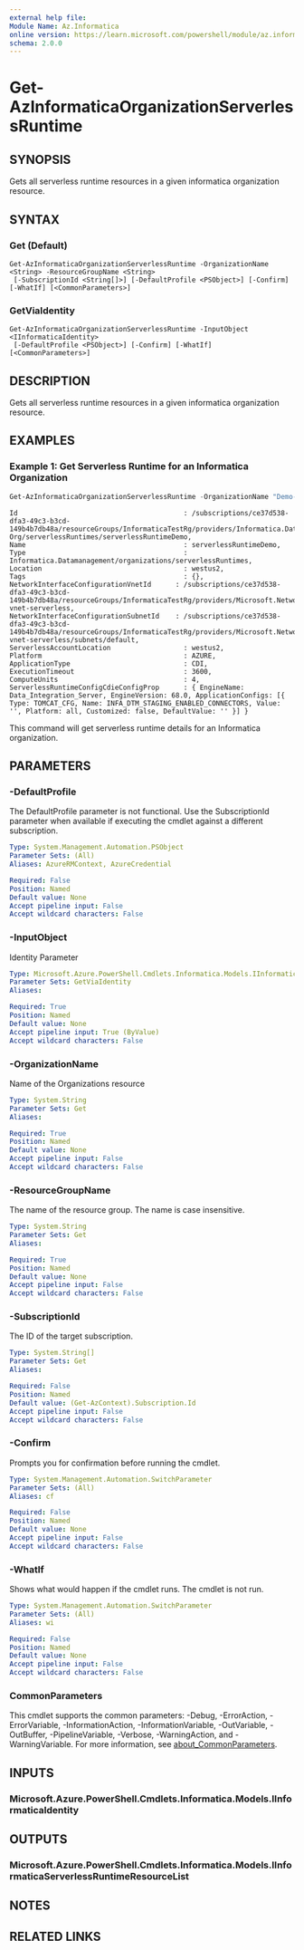 ```yaml
---
external help file:
Module Name: Az.Informatica
online version: https://learn.microsoft.com/powershell/module/az.informatica/get-azinformaticaorganizationserverlessruntime
schema: 2.0.0
---
```


# Get-AzInformaticaOrganizationServerlessRuntime

## SYNOPSIS
Gets all serverless runtime resources in a given informatica organization resource.

## SYNTAX

### Get (Default)
```
Get-AzInformaticaOrganizationServerlessRuntime -OrganizationName <String> -ResourceGroupName <String>
 [-SubscriptionId <String[]>] [-DefaultProfile <PSObject>] [-Confirm] [-WhatIf] [<CommonParameters>]
```

### GetViaIdentity
```
Get-AzInformaticaOrganizationServerlessRuntime -InputObject <IInformaticaIdentity>
 [-DefaultProfile <PSObject>] [-Confirm] [-WhatIf] [<CommonParameters>]
```

## DESCRIPTION
Gets all serverless runtime resources in a given informatica organization resource.

## EXAMPLES

### Example 1: Get Serverless Runtime for an Informatica Organization
```powershell
Get-AzInformaticaOrganizationServerlessRuntime -OrganizationName "Demo-Org" -ResourceGroupName "InformaticaTestRg"
```

```output
Id                                         : /subscriptions/ce37d538-dfa3-49c3-b3cd-149b4b7db48a/resourceGroups/InformaticaTestRg/providers/Informatica.DataManagement/organizations/Demo-Org/serverlessRuntimes/serverlessRuntimeDemo,
Name                                       : serverlessRuntimeDemo,
Type                                       : Informatica.Datamanagement/organizations/serverlessRuntimes,
Location                                   : westus2,
Tags                                       : {},
NetworkInterfaceConfigurationVnetId      : /subscriptions/ce37d538-dfa3-49c3-b3cd-149b4b7db48a/resourceGroups/InformaticaTestRg/providers/Microsoft.Network/virtualNetworks/liftr-vnet-serverless,
NetworkInterfaceConfigurationSubnetId    : /subscriptions/ce37d538-dfa3-49c3-b3cd-149b4b7db48a/resourceGroups/InformaticaTestRg/providers/Microsoft.Network/virtualNetworks/liftr-vnet-serverless/subnets/default,
ServerlessAccountLocation                  : westus2,
Platform                                   : AZURE,
ApplicationType                            : CDI,
ExecutionTimeout                           : 3600,
ComputeUnits                               : 4,
ServerlessRuntimeConfigCdieConfigProp      : { EngineName: Data_Integration_Server, EngineVersion: 68.0, ApplicationConfigs: [{ Type: TOMCAT_CFG, Name: INFA_DTM_STAGING_ENABLED_CONNECTORS, Value: '', Platform: all, Customized: false, DefaultValue: '' }] }

```

This command will get serverless runtime details for an Informatica organization.

## PARAMETERS

### -DefaultProfile
The DefaultProfile parameter is not functional.
Use the SubscriptionId parameter when available if executing the cmdlet against a different subscription.

```yaml
Type: System.Management.Automation.PSObject
Parameter Sets: (All)
Aliases: AzureRMContext, AzureCredential

Required: False
Position: Named
Default value: None
Accept pipeline input: False
Accept wildcard characters: False
```

### -InputObject
Identity Parameter

```yaml
Type: Microsoft.Azure.PowerShell.Cmdlets.Informatica.Models.IInformaticaIdentity
Parameter Sets: GetViaIdentity
Aliases:

Required: True
Position: Named
Default value: None
Accept pipeline input: True (ByValue)
Accept wildcard characters: False
```

### -OrganizationName
Name of the Organizations resource

```yaml
Type: System.String
Parameter Sets: Get
Aliases:

Required: True
Position: Named
Default value: None
Accept pipeline input: False
Accept wildcard characters: False
```

### -ResourceGroupName
The name of the resource group.
The name is case insensitive.

```yaml
Type: System.String
Parameter Sets: Get
Aliases:

Required: True
Position: Named
Default value: None
Accept pipeline input: False
Accept wildcard characters: False
```

### -SubscriptionId
The ID of the target subscription.

```yaml
Type: System.String[]
Parameter Sets: Get
Aliases:

Required: False
Position: Named
Default value: (Get-AzContext).Subscription.Id
Accept pipeline input: False
Accept wildcard characters: False
```

### -Confirm
Prompts you for confirmation before running the cmdlet.

```yaml
Type: System.Management.Automation.SwitchParameter
Parameter Sets: (All)
Aliases: cf

Required: False
Position: Named
Default value: None
Accept pipeline input: False
Accept wildcard characters: False
```

### -WhatIf
Shows what would happen if the cmdlet runs.
The cmdlet is not run.

```yaml
Type: System.Management.Automation.SwitchParameter
Parameter Sets: (All)
Aliases: wi

Required: False
Position: Named
Default value: None
Accept pipeline input: False
Accept wildcard characters: False
```

### CommonParameters
This cmdlet supports the common parameters: -Debug, -ErrorAction, -ErrorVariable, -InformationAction, -InformationVariable, -OutVariable, -OutBuffer, -PipelineVariable, -Verbose, -WarningAction, and -WarningVariable. For more information, see [about_CommonParameters](http://go.microsoft.com/fwlink/?LinkID=113216).

## INPUTS

### Microsoft.Azure.PowerShell.Cmdlets.Informatica.Models.IInformaticaIdentity

## OUTPUTS

### Microsoft.Azure.PowerShell.Cmdlets.Informatica.Models.IInformaticaServerlessRuntimeResourceList

## NOTES

## RELATED LINKS

